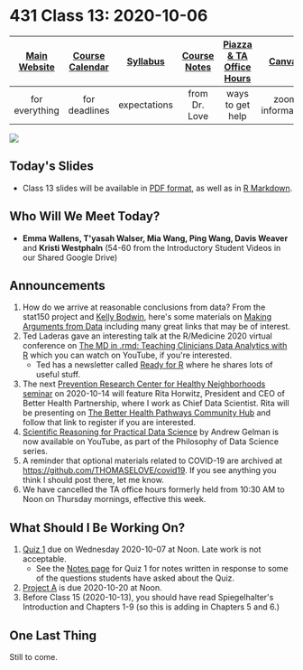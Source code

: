 # 431 Class 13: 2020-10-06

[Main Website](https://thomaselove.github.io/431/) | [Course Calendar](https://thomaselove.github.io/431/calendar.html) | [Syllabus](https://thomaselove.github.io/431-2020-syllabus/) | [Course Notes](https://thomaselove.github.io/431-notes/) | [Piazza & TA Office Hours](https://thomaselove.github.io/431/contact.html) | [Canvas](https://canvas.case.edu) | [Data and Code](https://thomaselove.github.io/431/data_index.html)
:-----------: | :--------------: | :----------: | :---------: | :-------------: | :-----------: | :------------:
for everything | for deadlines | expectations | from Dr. Love | ways to get help | zoom information | for downloads

![](https://github.com/THOMASELOVE/431-2020/blob/master/classes/class13/images/gelfand.png)

## Today's Slides

- Class 13 slides will be available in [PDF format](https://github.com/THOMASELOVE/431-2020/blob/master/classes/class13/431_class-13-slides_2020.pdf), as well as in [R Markdown](https://github.com/THOMASELOVE/431-2020/blob/master/classes/class13/431_class-13-slides_2020.Rmd).

## Who Will We Meet Today?

- **Emma Wallens, T'yasah Walser, Mia Wang, Ping Wang, Davis Weaver** and **Kristi Westphaln** (54-60 from the Introductory Student Videos in our Shared Google Drive)

## Announcements

1. How do we arrive at reasonable conclusions from data? From the stat150 project and [Kelly Bodwin](https://twitter.com/kellybodwin), here's some materials on [Making Arguments from Data](https://stat150.blog/post/01-evidence/) including many great links that may be of interest.
2. Ted Laderas gave an interesting talk at the R/Medicine 2020 virtual conference on [The MD in .rmd: Teaching Clinicians Data Analytics with R](https://www.youtube.com/watch?v=AexI0lZ7J-o) which you can watch on YouTube, if you're interested.
    - Ted has a newsletter called [Ready for R](https://tinyletter.com/ready4r/archive) where he shares lots of useful stuff.
3. The next [Prevention Research Center for Healthy Neighborhoods seminar](http://www.prchn.org/seminar) on 2020-10-14 will feature Rita Horwitz, President and CEO of Better Health Partnership, where I work as Chief Data Scientist. Rita will be presenting on [The Better Health Pathways Community Hub](https://cwru.zoom.us/webinar/register/WN_GtO_UX54QESF73sEfjEpgA) and follow that link to register if you are interested.
4. [Scientific Reasoning for Practical Data Science](https://www.youtube.com/watch?v=R6mq5Esjzfw) by Andrew Gelman is now available on YouTube, as part of the Philosophy of Data Science series.
5. A reminder that optional materials related to COVID-19 are archived at https://github.com/THOMASELOVE/covid19. If you see anything you think I should post there, let me know.
6. We have cancelled the TA office hours formerly held from 10:30 AM to Noon on Thursday mornings, effective this week. 

## What Should I Be Working On?

1. [Quiz 1](https://github.com/THOMASELOVE/431-2020/blob/master/quizzes/quiz1/quiz1.md) due on Wednesday 2020-10-07 at Noon. Late work is not acceptable.
    - See the [Notes page](https://github.com/THOMASELOVE/431-2020/blob/master/quizzes/quiz1/notes.md) for Quiz 1 for notes written in response to some of the questions students have asked about the Quiz.
2. [Project A](https://thomaselove.github.io/431-2020-projectA/) is due 2020-10-20 at Noon.
3. Before Class 15 (2020-10-13), you should have read Spiegelhalter's Introduction and Chapters 1-9 (so this is adding in Chapters 5 and 6.)

## One Last Thing

Still to come.

